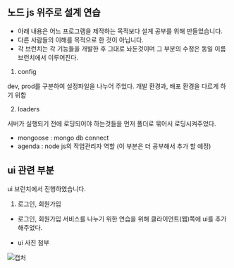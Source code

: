 ## 노드 js 위주로 설계 연습

 * 아래 내용은 어느 프로그램을 제작하는 목적보다 설계 공부를 위해 만들었습니다.
 * 다른 사람들의 이해를 목적으로 한 것이 아닙니다.
 * 각 브런치는 각 기능들을 개발한 후 그대로 놔둔것이며 그 부분의 수정은 동일 이름 브런치에서 이루어진다.

1. config 

  dev, prod를 구분하여 설정파일을 나누어 주었다. 개발 환경과, 배포 환경을 다르게 하기 위함


2. loaders 

  서버가 실행되기 전에 로딩되어야 하는것들을 먼저 폴더로 묶어서 로딩시켜주었다.
 
 * mongoose : mongo db connect
 * agenda : node js의 작업관리자 역할 (이 부분은 더 공부해서 추가 할 예정)
 


## ui 관련 부분

ui 브런치에서 진행하였습니다.

1. 로그인, 회원가입
  * 로그인, 회원가입 서비스를 나누기 위한 연습을 위해 클라이언트(웹)쪽에 ui를 추가해주었다.
  
  * ui 사진 첨부
  
  ![캡처](https://user-images.githubusercontent.com/60745551/108033396-4b333b80-7077-11eb-8f06-178dfdb3313f.PNG)